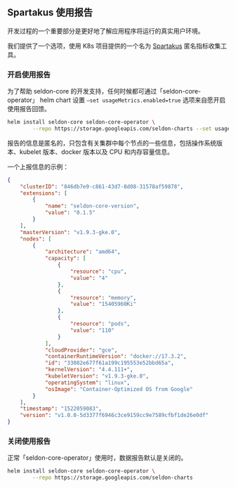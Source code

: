 ## Spartakus 使用报告

开发过程的一个重要部分是更好地了解应用程序将运行的真实用户环境。

我们提供了一个选项，使用 K8s 项目提供的一个名为 [Spartakus](https://github.com/kubernetes-incubator/spartakus) 匿名指标收集工具。

### 开启使用报告

为了帮助 seldon-core 的开发支持，任何时候都可通过「seldon-core-operator」 helm chart 设置 `–set usageMetrics.enabled=true` 选项来自愿开启使用报告回馈。

```bash
helm install seldon-core seldon-core-operator \
        --repo https://storage.googleapis.com/seldon-charts --set usageMetrics.enabled=true
```

报告的信息是匿名的，只包含有关集群中每个节点的一些信息，包括操作系统版本、kubelet 版本、docker 版本以及 CPU 和内存容量信息。

一个上报信息的示例：
```json
{
    "clusterID": "846db7e9-c861-43d7-8d08-31578af59878",
    "extensions": [
        {
            "name": "seldon-core-version",
            "value": "0.1.5"
        }
    ],
    "masterVersion": "v1.9.3-gke.0",
    "nodes": [
        {
            "architecture": "amd64",
            "capacity": [
                {
                    "resource": "cpu",
                    "value": "4"
                },
                {
                    "resource": "memory",
                    "value": "15405960Ki"
                },
                {
                    "resource": "pods",
                    "value": "110"
                }
            ],
            "cloudProvider": "gce",
            "containerRuntimeVersion": "docker://17.3.2",
            "id": "33082e677f61a199c195553e52bbd65a",
            "kernelVersion": "4.4.111+",
            "kubeletVersion": "v1.9.3-gke.0",
            "operatingSystem": "linux",
            "osImage": "Container-Optimized OS from Google"
        }
    ],
    "timestamp": "1522059083",
    "version": "v1.0.0-5d3377f6946c3ce9159cc9e7589cfbf1de26e0df"
}
```

### 关闭使用报告

正常「seldon-core-operator」使用时，数据报告默认是关闭的。

```bash
helm install seldon-core seldon-core-operator \
        --repo https://storage.googleapis.com/seldon-charts
```